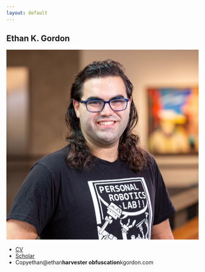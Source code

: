```yaml
---
layout: default
---
```

<!-- Intro -->
<section id="intro" class="wrapper style1 fullscreen fade-up">
    <div class="inner">
        <h1>Ethan K. Gordon</h1>
        <div class="row uniform">
            <div class="4u 6u(medium) 12u$(small)">
                <span class="image fit"><img src="images/me.png" alt="Ethan Headshot" /></span>
                <ul class="actions vertical">
                    <li><a href="/static/CV.pdf" class="button icon fa-save fit">CV</a></li>
                    <li><a href="{{ site.scholar_url }}" class="button icon fa-google-scholar fit">Scholar</a></li>
                    <li class="tooltip"><a class="button icon fa-envelope fit" onclick="copyEmail()" onmouseout="resetTooltip()"><span class="tooltiptext" id="myTooltip">Copy</span><span id="email">ethan@ethan<b>harvester obfuscation</b>kgordon.com</span></a></li>
                    <!-- See https://spencermortensen.com/articles/email-obfuscation/#text-display -->
                </ul>
                <!-- Copy Email Script -->
                <script>
                    function copyEmail() {
                        // Get the text field
                        var copyText = document.getElementById("email").innerText.toLowerCase();

                        // Copy the text inside the text field
                        navigator.clipboard.writeText(copyText);

                        // Alert copied text
                        var tooltip = document.getElementById("myTooltip");
                        tooltip.innerHTML = "Copied!";
                    }

                    function resetTooltip() {
                        var tooltip = document.getElementById("myTooltip");
                        tooltip.innerHTML = "Copy";
                    }
                </script>
                <ul class="icons">
                    <li><a href="{{ site.github_url }}"><span class="icon major fa-github"></span><span class="label">GitHub</span></a></li>
                    <li><a href="{{ site.linkedin_url }}"><span class="icon major fa-linkedin"></span><span class="label">LinkedIn</span></a></li>
                    <li><a href="{{ site.bsky_url }}"><span class="icon major icon-bsky"></span><span class="label">Bluesky</span></a></li>
                    <li><a href="{{ site.facebook_url }}"><span class="icon major fa-facebook"></span><span class="label">Facebook</span></a></li>
                    <!--<li><a href="{{ site.twitter_url }}"><span class="icon major fa-twitter"></span><span class="label">Twitter</span></a></li>-->
                </ul>
            </div>
            <div class="8u$ 6u$(medium) 12u$(small)">
                <p>
                    I will be a Postdoctoral Researcher at the
                    <a href="https://www.grasp.upenn.edu/">University of Pennsylvania (GRASP)</a> advised by <a href="https://dair.seas.upenn.edu/posa/">Michael Posa</a> in the DAIR Lab. In collaboration with the <a href="https://theaiinstitute.com/">Boston Dynamic AI Institute</a>, we will be developing online learning algorithms for adaptable dexterous manipulation.
                </p>
                <p>
                    In 2023, I completed my PhD in the <a href="https://personalrobotics.cs.washington.edu/">Personal Robotics Lab</a> at the University of Washington, where I was advised by <a href="https://goodrobot.ai/">Siddhartha Srinivasa</a> and collaborated with <a href="https://sites.google.com/site/tapomayukh">Tapomayukh Bhattacharjee</a>. My dissertation involved developing online learning algorithms for tractably adaptable food manipulation with the primary application of <a href="https://robotfeeding.io">robot-assisted feeding for those with mobility impairments</a>. Previously, I received my BSE from Princeton University, where I studied neuromorphic silicon photonics with <a href="https://prucnal.princeton.edu/">Paul Prucnal</a>.
                </p>
                <p>
                    I have also had the pleasure to work on <a href="https://www.meta.com/blog/quest/half-dome-updates-frl-explores-more-comfortable-compact-vr-prototypes-for-work/">varifocal VR headsets</a> at Meta (Oculus VR). In my spare time, I enjoy skiing, singing a cappella, and D&amp;D.
                </p>
            </div>
        </div>
    </div>
</section>

<!-- One -->
<section id="news" class="wrapper style2 spotlights">
    <div class="inner">
        <h2>What's New?</h2>
        <div class="table-wrapper">
            <table>
                <tbody>
                    <tr>
                        <th>Apr 2024</th>
                        <td>Starting at Michael Posa's DAIR Lab at UPenn!</td>
                    </tr>
                    <tr>
                        <th>Mar 2024</th>
                        <td><a href="https://personalrobotics.cs.washington.edu/publications/gordonjenamaninanavati2024demo.pdf">Officially demo-ing ADA</a> at HRI 2024, Boulder, CO </td>
                    </tr>
                    <tr>
                        <th>Mar 2024</th>
                        <td>Running the <a href="https://hripioneers.org">HRI Pioneers Workshop</a> at HRI 2024, Boulder, CO </td>
                    </tr>
                    <tr>
                        <th>Dec 2023</th>
                        <td>Defended my dissertation and received my PhD from UW!</td>
                    </tr>
                    <tr>
                        <th>Nov 2023</th>
                        <td>Presented at CoRL 2023, Atlanta, GA</td>
                    </tr>
                    <tr>
                        <th>Nov 2023</th>
                        <td>The Assistive Dexterous Arm (ADA) Feeding Demo is awarded the People's Choice Prize at UW Demo Day</td>
                    </tr>
                    <tr>
                        <th>Jun 2023</th>
                        <td>Awarded Best Poster at the <a href="https://sites.google.com/unisi.it/workshop-manipulation">Workshop on Assistive Manipulation</a> at ICRA 2023, London, UK</td>
                    </tr>
                    <tr>
                        <th>Mar 2023</th>
                        <td>Awarded Best Design Paper at <a href="https://humanrobotinteraction.org/2023/awards/">HRI 2023</a>, Stockholm, SE</td>
                    </tr>
                    <tr>
                        <th>Jan 2023</th>
                        <td>Accepted as an <a href="https://hripioneers.org/archives/hri23/participants/">HRI 2023 Pioneer</a>, Stockholm, SE</td>
                    </tr>
                </tbody>
            </table>
        </div>
    </div>
</section>

<!-- Two -->
<section id="pubs" class="wrapper style3 fade-up">
    <div class="inner">
        <h2>Research</h2>
        <p>Robotic manipulation can advance the human condition in so many ways: from physical assistance for those with mobility impairments to construction tasks in dangerous environments to the fine grain motions of surgery. All of these tasks require the robot to adapt to previously-unseen and uncertain environments. Just as humans continuously build and refine our understanding of this world over time, a robot should be able to treat every second of deployment as a learning opportunity. My goal is to understand how to capitalize on these opportunities to make contact-rich dexterous manipulation as intuitive to robots as to people.</p>
        <h3>Select Publications</h3>
        <hr />
        {% for pub in site.pubs reversed %}
            <div class="row uniform">
            <div class="4u 6u(medium) 12u$(small)">
                <span class="image fit"><img src="{{ pub.image }}" alt="{{ pub.title }}" /></span>
            </div>
            <div class="8u$ 6u$(medium) 12u$(small)">
                <h3><a href="{{ pub.url }}">{{ pub.title }}</a></h3>
                <p>
                    {{ pub.authors }}<br />
                    <i>{{ pub.conf }} {{ pub.year }}{% if pub.loc %}, {{ pub.loc }}{% endif %}</i>
                    {% if pub.award %}<br /><b>{{ pub.award }}</b> {% endif %}
                </p>
                <ul class="actions">
                    {% if pub.pdf %}<li><a href="{{ pub.pdf }}" class="button icon fa-file-pdf">Paper</a></li>{% endif %}
                    {% if pub.video %}<li><a href="{{ pub.video }}" class="button icon fa-video">Video</a></li>{% endif %}
                    {% if pub.web %}<li><a href="{{ pub.web }}" class="button icon fa-link">Website</a></li>{% endif %}
                </ul>
            </div>
            </div>
            <hr />
        {% endfor %}
    </div>
</section>
